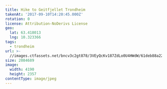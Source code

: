 ```yaml
---
title: Hike to Geitfjellet Trondheim
takenAt: '2017-09-10T14:20:45.000Z'
rotation: 0
license: Attribution-NoDerivs License
geo:
  lat: 63.418013
  lng: 10.323366
tags:
  - trondheim
url: >-
  //images.ctfassets.net/bncv3c2gt878/3VEyQcKv187ZdLo0U4HWdW/61deb88a22e9cb97a6d479471a380447/hike-to-geitfjellet-trondheim_36309228004_o
size: 2084689
image:
  width: 4190
  height: 2357
contentType: image/jpeg
---
```


